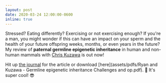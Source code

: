 ```yaml
---
layout: post
date: 2020-03-24 12:00:00-0600
inline: true
---
```


Stressed? Eating differently? Exercising or not exercising enough? If you're a man, you might wonder if this can have an impact on your sperm and the health of your future offspring weeks, months, or even years in the future? My review of **paternal germline epigenetic inheritance** in human and non-human mammals with [Chris Kuzawa](https://scholar.google.com/citations?user=mGbhuRcAAAAJ&hl=en) is out now! 

Hit up [the journal](https://onlinelibrary.wiley.com/doi/full/10.1002/evan.21828) for the article or download [here](assets/pdfs/Ryan and Kuzawa - Germline epigenetic inheritance Challenges and op.pdf). :monkey: It's super cool! :sunglasses:

